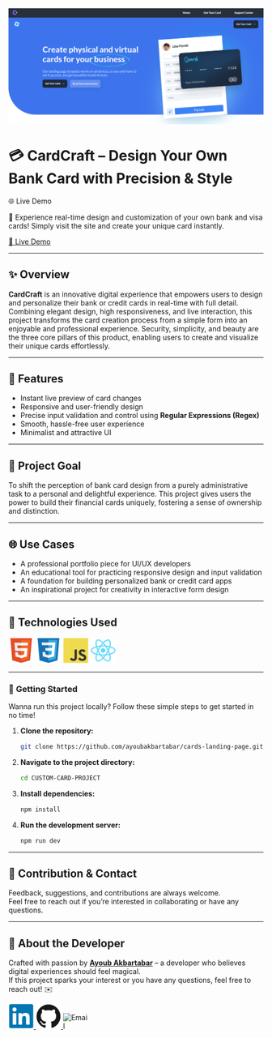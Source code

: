 <img src="public\image\web-template.png" alt="web-template">

# 💳 CardCraft – Design Your Own Bank Card with Precision & Style

🌐 Live Demo

🎨 Experience real-time design and customization of your own bank and visa cards! Simply visit the site and create your unique card instantly.

[🔗 Live Demo](https://custom-cards-landingpage.netlify.app)

---

## ✨ Overview

**CardCraft** is an innovative digital experience that empowers users to design and personalize their bank or credit cards in real-time with full detail. Combining elegant design, high responsiveness, and live interaction, this project transforms the card creation process from a simple form into an enjoyable and professional experience. Security, simplicity, and beauty are the three core pillars of this product, enabling users to create and visualize their unique cards effortlessly.

---

## 🚀 Features

- Instant live preview of card changes
- Responsive and user-friendly design
- Precise input validation and control using **Regular Expressions (Regex)**
- Smooth, hassle-free user experience
- Minimalist and attractive UI

---

## 🎯 Project Goal

To shift the perception of bank card design from a purely administrative task to a personal and delightful experience. This project gives users the power to build their financial cards uniquely, fostering a sense of ownership and distinction.

---

## 🌐 Use Cases

- A professional portfolio piece for UI/UX developers
- An educational tool for practicing responsive design and input validation
- A foundation for building personalized bank or credit card apps
- An inspirational project for creativity in interactive form design

---

## 🚀 Technologies Used

<p align="left">
  <img src="https://raw.githubusercontent.com/devicons/devicon/master/icons/html5/html5-original.svg" alt="HTML5" width="50" height="50" style="display: inline-block;"/>
  <img src="https://raw.githubusercontent.com/devicons/devicon/master/icons/css3/css3-original.svg" alt="CSS3" width="50" height="50" style="display: inline-block;"/>
  <img src="https://raw.githubusercontent.com/devicons/devicon/master/icons/javascript/javascript-original.svg" alt="JavaScript" width="50" height="50" style="display: inline-block;"/>
  <img src="https://raw.githubusercontent.com/devicons/devicon/master/icons/react/react-original.svg" alt="React" width="50" height="50" style="display: inline-block;"/>
</p>

---

### 🚀 **Getting Started**

Wanna run this project locally? Follow these simple steps to get started in no time!

1. **Clone the repository:**
   ```sh
   git clone https://github.com/ayoubakbartabar/cards-landing-page.git
   ```
2. **Navigate to the project directory:**
   ```sh
   cd CUSTOM-CARD-PROJECT
   ```
3. **Install dependencies:**
   ```sh
   npm install
   ```
4. **Run the development server:**
   ```sh
   npm run dev
   ```

---

## 🤝 Contribution & Contact

Feedback, suggestions, and contributions are always welcome.  
Feel free to reach out if you’re interested in collaborating or have any questions.

---

## 👤 About the Developer

Crafted with passion by **[Ayoub Akbartabar](ayoubakbartabar1887@gmail.com)** – a developer who believes digital experiences should feel magical.  
If this project sparks your interest or you have any questions, feel free to reach out! ✉️

<p align="left">
  <a href="https://www.linkedin.com/in/ayoub-akbartabar-bb78b2212/" target="_blank">
    <img src="https://raw.githubusercontent.com/devicons/devicon/master/icons/linkedin/linkedin-original.svg" alt="LinkedIn" width="50" height="50" style="display: inline-block;"/>
  </a>
  <a href="https://github.com/ayoubakbartabar" target="_blank">
    <img src="https://raw.githubusercontent.com/devicons/devicon/master/icons/github/github-original.svg" alt="GitHub" width="50" height="50" style="display: inline-block;"/>
  </a>
  <a href="mailto:ayoubakbartabar1887@gmail.com" target="_blank">
    <img src="https://img.icons8.com/ios-filled/50/000000/gmail-new.png" alt="Email" width="50" height="50" style="display: inline-block;"/>
  </a>
</p>
